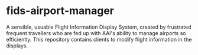# fids-airport-manager
A sensible, usuable Flight Information Display System, created by frustrated frequent travellers who are fed up with AAI's ability to manage airports so efficiently. This repository contains clients to modify flight information in the displays. 
